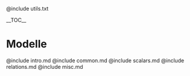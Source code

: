 @include utils.txt

<!DOCTYPE html>
<head>
    <meta charset="UTF-8">
    <title>Modelle</title>
</head>

<style>
@include style.css
</style>

<div class="toc">
__TOC__
</div>

<div class="main">

# Modelle

@include intro.md
@include common.md
@include scalars.md
@include relations.md
@include misc.md

</div>